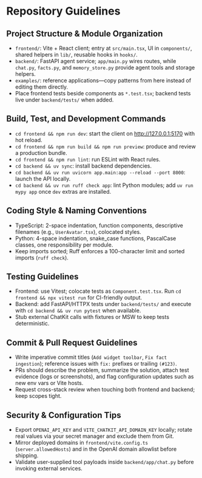 Repository Guidelines
======================

Project Structure & Module Organization
---------------------------------------
- `frontend/`: Vite + React client; entry at `src/main.tsx`, UI in `components/`, shared helpers in `lib/`, reusable hooks in `hooks/`.
- `backend/`: FastAPI agent service; `app/main.py` wires routes, while `chat.py`, `facts.py`, and `memory_store.py` provide agent tools and storage helpers.
- `examples/`: reference applications—copy patterns from here instead of editing them directly.
- Place frontend tests beside components as `*.test.tsx`; backend tests live under `backend/tests/` when added.

Build, Test, and Development Commands
-------------------------------------
- `cd frontend && npm run dev`: start the client on http://127.0.0.1:5170 with hot reload.
- `cd frontend && npm run build && npm run preview`: produce and review a production bundle.
- `cd frontend && npm run lint`: run ESLint with React rules.
- `cd backend && uv sync`: install backend dependencies.
- `cd backend && uv run uvicorn app.main:app --reload --port 8000`: launch the API locally.
- `cd backend && uv run ruff check app`: lint Python modules; add `uv run mypy app` once `dev` extras are installed.

Coding Style & Naming Conventions
---------------------------------
- TypeScript: 2-space indentation, function components, descriptive filenames (e.g., `UserAvatar.tsx`), colocated styles.
- Python: 4-space indentation, snake_case functions, PascalCase classes, one responsibility per module.
- Keep imports sorted; Ruff enforces a 100-character limit and sorted imports (`ruff check`).

Testing Guidelines
------------------
- Frontend: use Vitest; colocate tests as `Component.test.tsx`. Run `cd frontend && npx vitest run` for CI-friendly output.
- Backend: add FastAPI/HTTPX tests under `backend/tests/` and execute with `cd backend && uv run pytest` when available.
- Stub external ChatKit calls with fixtures or MSW to keep tests deterministic.

Commit & Pull Request Guidelines
--------------------------------
- Write imperative commit titles (`Add widget toolbar`, `Fix fact ingestion`); reference issues with `fix:` prefixes or trailing `(#123)`.
- PRs should describe the problem, summarize the solution, attach test evidence (logs or screenshots), and flag configuration updates such as new env vars or Vite hosts.
- Request cross-stack review when touching both frontend and backend; keep scopes tight.

Security & Configuration Tips
-----------------------------
- Export `OPENAI_API_KEY` and `VITE_CHATKIT_API_DOMAIN_KEY` locally; rotate real values via your secret manager and exclude them from Git.
- Mirror deployed domains in `frontend/vite.config.ts` (`server.allowedHosts`) and in the OpenAI domain allowlist before shipping.
- Validate user-supplied tool payloads inside `backend/app/chat.py` before invoking external services.

